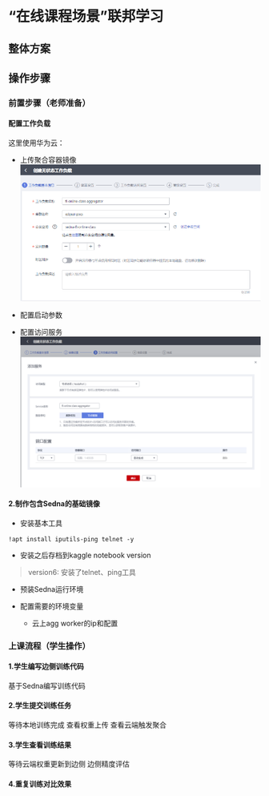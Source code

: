 # “在线课程场景”联邦学习

## 整体方案

## 操作步骤

### 前置步骤（老师准备）

####  配置工作负载
这里使用华为云：
* 上传聚合容器镜像
![img.png](image/1.create_payload.png)

* 配置启动参数

* 配置访问服务
![img.png](image/img.png)
 


#### 2.制作包含Sedna的基础镜像
* 安装基本工具
```
!apt install iputils-ping telnet -y
```

* 安装之后存档到kaggle notebook version
> version6: 安装了telnet、ping工具

* 预装Sedna运行环境



* 配置需要的环境变量 
  * 云上agg worker的ip和配置

### 上课流程（学生操作）

#### 1.学生编写边侧训练代码
基于Sedna编写训练代码
#### 2.学生提交训练任务
等待本地训练完成
查看权重上传
查看云端触发聚合
#### 3.学生查看训练结果
等待云端权重更新到边侧
边侧精度评估

#### 4.重复训练对比效果
